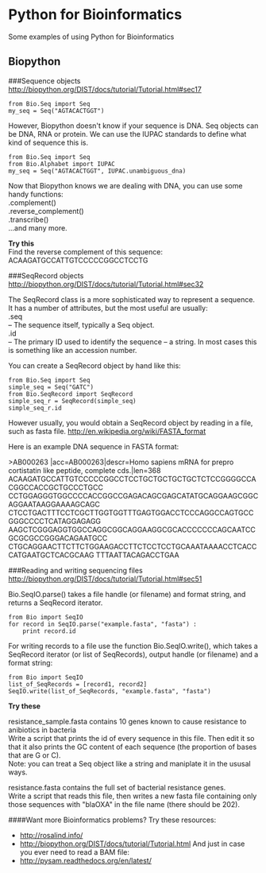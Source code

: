 Python for Bioinformatics
=========================

Some examples of using Python for Bioinformatics

Biopython
---------

###Sequence objects
http://biopython.org/DIST/docs/tutorial/Tutorial.html#sec17

    from Bio.Seq import Seq
    my_seq = Seq("AGTACACTGGT")

However, Biopython doesn't know if your sequence is DNA. Seq objects can be DNA, RNA or protein. We can use the IUPAC standards to define what kind of sequence this is.

    from Bio.Seq import Seq
    from Bio.Alphabet import IUPAC
    my_seq = Seq("AGTACACTGGT", IUPAC.unambiguous_dna)

Now that Biopython knows we are dealing with DNA, you can use some handy functions:  
.complement()  
.reverse_complement()  
.transcribe()  
...and many more.  

**Try this**  
Find the reverse complement of this sequence:  
ACAAGATGCCATTGTCCCCCGGCCTCCTG  

###SeqRecord objects
http://biopython.org/DIST/docs/tutorial/Tutorial.html#sec32

The SeqRecord class is a more sophisticated way to represent a sequence. It has a number of attributes, but the most useful are usually:  
.seq  
– The sequence itself, typically a Seq object.  
.id  
– The primary ID used to identify the sequence – a string. In most cases this is something like an accession number.  

You can create a SeqRecord object by hand like this:  
  
    from Bio.Seq import Seq
    simple_seq = Seq("GATC")
    from Bio.SeqRecord import SeqRecord
    simple_seq_r = SeqRecord(simple_seq)
    simple_seq_r.id

However usually, you would obtain a SeqRecord object by reading in a file, such as fasta file.
http://en.wikipedia.org/wiki/FASTA_format

Here is an example DNA sequence in FASTA format:

\>AB000263 |acc=AB000263|descr=Homo sapiens mRNA for prepro cortistatin like peptide, complete cds.|len=368
ACAAGATGCCATTGTCCCCCGGCCTCCTGCTGCTGCTGCTCTCCGGGGCCACGGCCACCGCTGCCCTGCC
CCTGGAGGGTGGCCCCACCGGCCGAGACAGCGAGCATATGCAGGAAGCGGCAGGAATAAGGAAAAGCAGC
CTCCTGACTTTCCTCGCTTGGTGGTTTGAGTGGACCTCCCAGGCCAGTGCCGGGCCCCTCATAGGAGAGG
AAGCTCGGGAGGTGGCCAGGCGGCAGGAAGGCGCACCCCCCCAGCAATCCGCGCGCCGGGACAGAATGCC
CTGCAGGAACTTCTTCTGGAAGACCTTCTCCTCCTGCAAATAAAACCTCACCCATGAATGCTCACGCAAG
TTTAATTACAGACCTGAA

###Reading and writing sequencing files
http://biopython.org/DIST/docs/tutorial/Tutorial.html#sec51

Bio.SeqIO.parse() takes a file handle (or filename) and format string, and returns a SeqRecord iterator.

    from Bio import SeqIO
    for record in SeqIO.parse("example.fasta", "fasta") :
        print record.id

For writing records to a file use the function Bio.SeqIO.write(), which takes a SeqRecord iterator (or list of SeqRecords), output handle (or filename) and a format string:

    from Bio import SeqIO
    list_of_SeqRecords = [record1, record2]
    SeqIO.write(list_of_SeqRecords, "example.fasta", "fasta")

**Try these**  

resistance_sample.fasta contains 10 genes known to cause resistance to anibiotics in bacteria  
Write a script that prints the id of every sequence in this file. Then edit it so that it also prints the GC content of each sequence (the proportion of bases that are G or C).  
Note: you can treat a Seq object like a string and maniplate it in the ususal ways.  

resistance.fasta contains the full set of bacterial resistance genes.  
Write a script that reads this file, then writes a new fasta file containing only those sequences with "blaOXA" in the file name (there should be 202).


####Want more Bioinformatics problems? Try these resources:
* http://rosalind.info/
* http://biopython.org/DIST/docs/tutorial/Tutorial.html
And just in case you ever need to read a BAM file:  
* http://pysam.readthedocs.org/en/latest/

